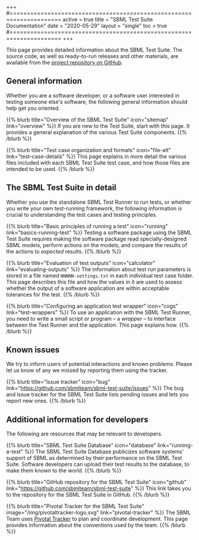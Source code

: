 +++
#=====================================================================
active     = true
title      = "SBML Test Suite Documentation"
date       = "2020-05-29"
layout     = "single"
toc        = true
#=====================================================================
+++

This page provides detailed information about the SBML Test Suite.  The source code, as well as ready-to-run releases and other materials, are available from the [project repository on GitHub](https://github.com/sbmlteam/sbml-test-suite).


## General information

Whether you are a software developer, or a software user interested in testing someone else's software, the following general information should help get you oriented.

{{% blurb title="Overview of the SBML Test Suite" icon="sitemap" link="overview" %}}
If you are new to the Test Suite, start with this page.  It provides a general explanation of the various Test Suite components.
{{% /blurb %}}

{{% blurb title="Test case organization and formats" icon="file-alt" link="test-case-details" %}}
This page explains in more detail the various files included with each SBML Test Suite test case, and how those files are intended to be used. 
{{% /blurb %}}


## The SBML Test Suite in detail

Whether you use the standalone SBML Test Runner to run tests, or whether you write your own test-running framework, the following information is crucial to understanding the test cases and testing principles.

{{% blurb title="Basic principles of running a test" icon="running" link="basics-running-test" %}}
Testing a software package using the SBML Test Suite requires making the software package read specially-designed SBML models, perform actions on the models, and compare the results of the actions to _expected_ results.
{{% /blurb %}}

{{% blurb title="Evaluation of test outputs" icon="calculator" link="evaluating-outputs" %}}
The information about test run parameters is stored in a file named `NNNNN-settings.txt` in each individual test case folder.  This page describes this file and how the values in it are used to assess whether the output of a software application are within acceptable tolerances for the test.
{{% /blurb %}}

{{% blurb title="Configuring an application test wrapper" icon="cogs" link="test-wrappers" %}}
To use an application with the SBML Test Runner, you need to write a small script or program &ndash; a _wrapper_ &ndash; to interface between the Test Runner and the application.  This page explains how.
{{% /blurb %}}


## Known issues

We try to inform users of potential interactions and known problems.  Please let us know of any we missed by reporting them using the tracker.

{{% blurb title="Issue tracker" icon="bug" link="https://github.com/sbmlteam/sbml-test-suite/issues" %}}
The bug and issue tracker for the SBML Test Suite lists pending issues and lets you report new ones.
{{% /blurb %}}


## Additional information for developers

The following are resources that may be relevant to developers.

{{% blurb title="SBML Test Suite Database" icon="database" link="running-a-test" %}}
The SBML Test Suite Database publicizes software systems' support of SBML as determined by their performance on the SBML Test Suite.  Software developers can upload their test results to the database, to make them known to the world.
{{% /blurb %}}

{{% blurb title="GitHub repository for the SBML Test Suite" icon="github" link="https://github.com/sbmlteam/sbml-test-suite" %}}
This link takes you to the repository for the SBML Test Suite in GitHub.
{{% /blurb %}}

{{% blurb title="Pivotal Tracker for the SBML Test Suite" image="/img/pivotaltracker-logo.svg" link="pivotal-tracker" %}}
The SBML Team uses [Pivotal Tracker](http://pivotaltracker.com) to plan and coordinate development.  This page provides information about the conventions used by the team.
{{% /blurb %}}





<!-- Leave this hack to make the TOC show up -->
###
